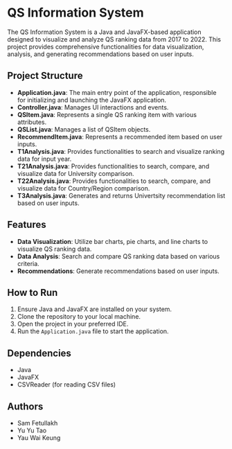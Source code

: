 # QS Information System

The QS Information System is a Java and JavaFX-based application designed to visualize and analyze QS ranking data from 2017 to 2022. This project provides comprehensive functionalities for data visualization, analysis, and generating recommendations based on user inputs.

## Project Structure

- **Application.java**: The main entry point of the application, responsible for initializing and launching the JavaFX application.
- **Controller.java**: Manages UI interactions and events.
- **QSItem.java**: Represents a single QS ranking item with various attributes.
- **QSList.java**: Manages a list of QSItem objects.
- **RecommendItem.java**: Represents a recommended item based on user inputs.
- **T1Analysis.java**: Provides functionalities to search and visualize ranking data for input year.
- **T21Analysis.java**: Provides functionalities to search, compare, and visualize data for University comparison.
- **T22Analysis.java**: Provides functionalities to search, compare, and visualize data for Country/Region comparison.
- **T3Analysis.java**: Generates and returns Univertsity recommendation list based on user inputs.

## Features

- **Data Visualization**: Utilize bar charts, pie charts, and line charts to visualize QS ranking data.
- **Data Analysis**: Search and compare QS ranking data based on various criteria.
- **Recommendations**: Generate recommendations based on user inputs.

## How to Run

1. Ensure Java and JavaFX are installed on your system.
2. Clone the repository to your local machine.
3. Open the project in your preferred IDE.
4. Run the `Application.java` file to start the application.

## Dependencies

- Java
- JavaFX
- CSVReader (for reading CSV files)

## Authors

- Sam Fetullakh
- Yu Yu Tao
- Yau Wai Keung